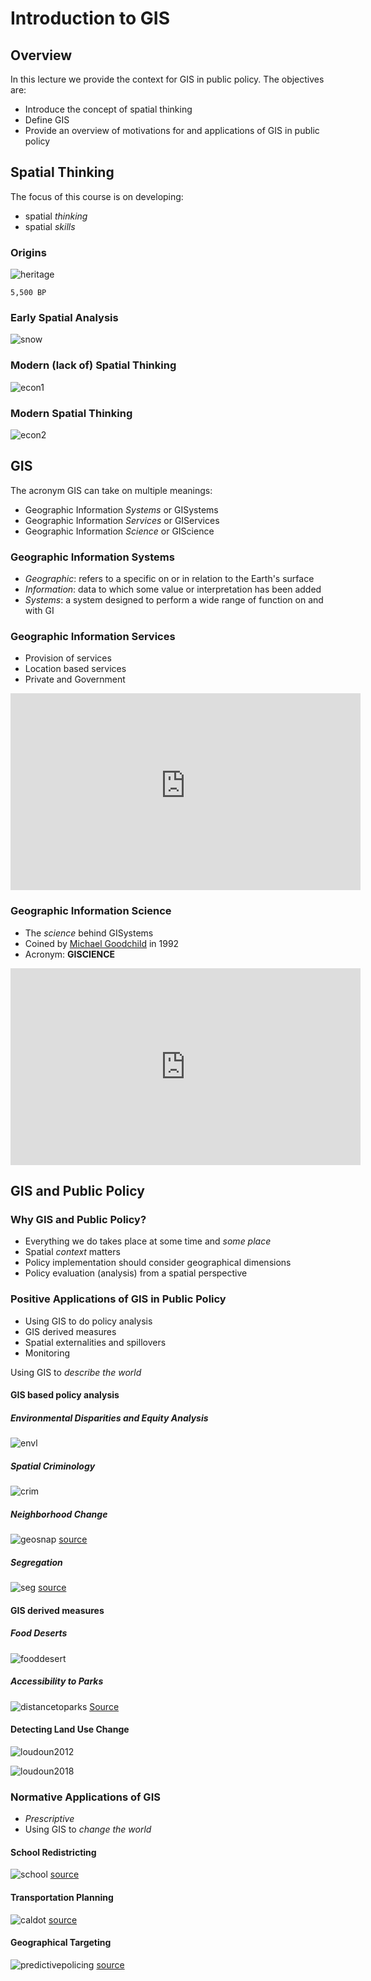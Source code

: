 # Introduction to GIS
## Overview
In this lecture we provide the context for GIS in public policy. The objectives are:
- Introduce the concept of spatial thinking
- Define GIS
- Provide an overview of motivations for and applications of GIS in public policy

## Spatial Thinking

The focus of this course is on developing:
- spatial *thinking*
- spatial *skills*

### Origins
![heritage](./images/00/heritage.png "Heritage")

```{admonition} Earliest human writing
5,500 BP
```

### Early Spatial Analysis

![snow](./images/00/snowmap.png "snowmap")

### Modern (lack of) Spatial Thinking

![econ1](./images/00/nkorea1.png "nkorea1")

### Modern Spatial Thinking

![econ2](./images/00/nkorea2.png "nkorea1")



## GIS
The acronym GIS can take on multiple meanings:

- Geographic Information *Systems* or GISystems
- Geographic Information *Services* or GIServices
- Geographic Information *Science* or GIScience
### Geographic Information Systems 
- *Geographic*: refers to a specific on or in relation to the Earth's surface
- *Information*: data to which some value or interpretation has been added
- *Systems*: a system designed to perform a wide range of function on and with GI 

### Geographic Information Services
- Provision of services
- Location based services
- Private and Government

<iframe class='fragment' width="560" height="315" src="https://rcitgis-countyofriverside.hub.arcgis.com" frameborder="0" allowfullscreen> </iframe>


###  Geographic Information Science

- The *science* behind GISystems
- Coined by [Michael Goodchild]() in 1992
- Acronym: **GISCIENCE**


<iframe class='fragment' width="560" height="315" src="https://www.youtube.com/embed/tbZ_QB6wuZs" frameborder="0" allow="accelerometer; autoplay; encrypted-media; gyroscope; picture-in-picture" allowfullscreen></iframe>



## GIS and Public Policy

### Why GIS and Public Policy?

- Everything we do takes place at some time and *some place*
- Spatial *context* matters
- Policy implementation should consider geographical dimensions
- Policy evaluation (analysis) from a spatial perspective

### Positive Applications of GIS in Public Policy

- Using GIS to do policy analysis
- GIS derived measures
- Spatial externalities and spillovers
- Monitoring


Using GIS to *describe the world*

#### GIS based policy analysis

##### Environmental Disparities and Equity Analysis

![envl](./images/00/latimes.png)

##### Spatial Criminology

![crim](./images/00/castheat.png)

##### Neighborhood Change

![geosnap](./images/00/geosnap.gif)
[source](https://github.com/spatialucr/geosnap)

##### Segregation

![seg](./images/00/segregation.png)
[source](https://github.com/pysal/segregation)
#### GIS derived measures 

##### Food Deserts
![fooddesert](./images/00/fooddesert.png 'ersa')

##### Accessibility to Parks
![distancetoparks](https://2rct3i2488gxf9jvb1lqhek9-wpengine.netdna-ssl.com/wp-content/uploads/2014/08/image2.png)
[Source](https://www.azavea.com/blog/2014/09/04/creating-a-cost-distance-surface-to-measure-park-access/)


#### Detecting Land Use Change

![loudoun2012](./images/00/loudoun2012.png "lu2012")

![loudoun2018](./images/00/loudoun2018.png "lu2018")

###  Normative Applications of GIS
- *Prescriptive*
- Using GIS to *change the world*

#### School Redistricting

![school](./images/00/schooldistricts.png 'schools')
[source](http://riversideunified.org/departments/operations_division/planning___development/district_boundary_maps)

#### Transportation Planning
![caldot](./images/00/caldot.png "caldot")
[source](https://gisdata-caltrans.opendata.arcgis.com/datasets/8887c21dce1d45ad93cd78a10b24781b_0?geometry=-117.709%2C33.942%2C-117.056%2C34.042)

#### Geographical Targeting
![predictivepolicing](./images/00/predictivepolicing.png "policing")
[source](https://www.dhs.gov/sites/default/files/publications/GIS-Predictive-Policing-AppN_0813-508_0.pdf)

